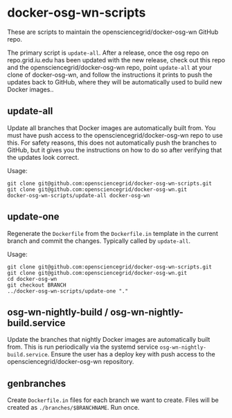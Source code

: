 # docker-osg-wn-scripts

These are scripts to maintain the opensciencegrid/docker-osg-wn GitHub repo.

The primary script is `update-all`. After a release, once the osg repo on
repo.grid.iu.edu has been updated with the new release, check out this repo and
the opensciencegrid/docker-osg-wn repo, point `update-all` at your clone of
docker-osg-wn, and follow the instructions it prints to push the updates back
to GitHub, where they will be automatically used to build new Docker images..



## update-all
Update all branches that Docker images are automatically built from.
You must have push access to the opensciencegrid/docker-osg-wn repo to use this.
For safety reasons, this does not automatically push the branches to GitHub,
but it gives you the instructions on how to do so after verifying that the
updates look correct.

Usage:
```
git clone git@github.com:opensciencegrid/docker-osg-wn-scripts.git
git clone git@github.com:opensciencegrid/docker-osg-wn.git
docker-osg-wn-scripts/update-all docker-osg-wn
```

## update-one
Regenerate the `Dockerfile` from the `Dockerfile.in` template in the current branch and commit the changes.
Typically called by `update-all`.

Usage:
```
git clone git@github.com:opensciencegrid/docker-osg-wn-scripts.git
git clone git@github.com:opensciencegrid/docker-osg-wn.git
cd docker-osg-wn
git checkout BRANCH
../docker-osg-wn-scripts/update-one "."
```

## osg-wn-nightly-build / osg-wn-nightly-build.service
Update the branches that nightly Docker images are automatically built from.
This is run periodically via the systemd service `osg-wn-nightly-build.service`.
Ensure the user has a deploy key with push access to the
opensciencegrid/docker-osg-wn repository.

## genbranches
Create `Dockerfile.in` files for each branch we want to create. Files will be created as `./branches/$BRANCHNAME`.
Run once.
